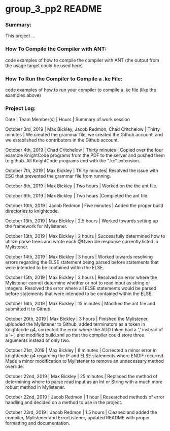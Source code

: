 # group_3_pp2 README 

### Summary:
This project ...

### How To Compile the Compiler with ANT:
code examples of how to compile the compiler with ANT (the output from the usage target could be used here)

### How To Run the Compiler to Compile a .kc File:
code examples of how to run your compiler to compile a .kc file (like the examples above)

### Project Log:

Date | Team Member(s) | Hours | Summary of work session

October 3rd, 2019 | Max Bickley, Jacob Redmon, Chad Critchelow | Thirty minutes |  We created the grammar file, we created the Github account, and we established the contributors in the Github account.

October 4th, 2019 | Chad Critchelow | Thirty minutes | Copied over the four example KnightCode programs from the PDF to the server and pushed them to github. All KnightCode programs end with the ".kc" extension.

October 7th, 2019 | Max Bickley | Thirty minutes| Resolved the issue with ESC that prevented the grammar file from running.

October 8th, 2019 | Max Bickley | Two hours | Worked on the the ant file.

October 9th, 2019 | Max Bickley | Two hours |Completed the ant file.

October 10th, 2019 | Jacob Redmon | Five minutes | Added the proper build directories to knightcode.

October 13th, 2019 | Max Bickley | 2.5 hours | Worked towards setting up the framework for Mylistener.

October 13th, 2019 | Max Bickley | 2 hours | Successfully determined how to utilize parse trees and wrote each @Override response currently listed in Mylistener.

October 14th, 2019 | Max Bickley | 3 hours | Worked towards resolving errors regarding the ELSE statement being parsed before statements that were intended to be contained within the ELSE.

October 15th, 2019 | Max Bickley | 3 hours | Resolved an error where the Mylistener cannot determine whether or not to read input as string or integers. Resolved the error where all ELSE statements would be parsed before statements that were intended to be contained within the ELSE.

October 16th, 2019 | Max Bickley | 15 minutes | Modified the ant file and submitted it to Github.

October 20th, 2019 | Max Bickley | 3 hours | Finished the Mylistener, uploaded the Mylistener to Github, added terminators as a token in knightcode.g4, corrected the error where the ADD token had a ',' instead of a '+', and modified build.xml so that the compiler could store three arguments instead of only two.

October 21st, 2019 | Max Bickley | 8 minutes | Corrected a minor error in knightcode.g4 regarding the IF and ELSE statements where ENDIF recurred. Made a minor modification to Mylistener to remove an unnecessary method override.

October 22nd, 2019 | Max Bickley | 25 minutes | Replaced the method of determining where to parse read input as an Int or String with a much more robust method in Mylistener.

October 22nd, 2019 | Jacob Redmon | 1 hour | Researched methods of error handling and decided on a method to use in the project.

October 23rd, 2019 | Jacob Redmon | 1.5 hours | Cleaned and added the compiler, Mylistener and ErrorListener, updated README with proper formatting and documentation.
